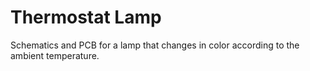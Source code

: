 Thermostat Lamp
===============

Schematics and PCB for a lamp that changes in color according to the ambient
temperature.

